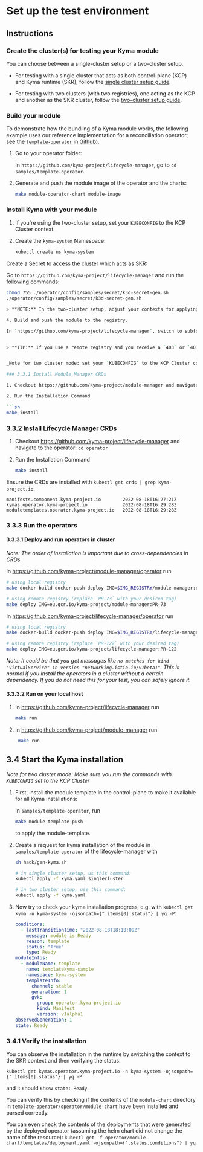 # Set up the test environment

## Instructions

### Create the cluster(s) for testing your Kyma module

You can choose between a single-cluster setup or a two-cluster setup.


- For testing with a single cluster that acts as both control-plane (KCP) and Kyma runtime (SKR), follow the [single cluster setup guide](creating-test-environment-singlecluster.md).


- For testing with two clusters (with two registries), one acting as the KCP and another as the SKR cluster, follow the [two-cluster setup guide](creating-test-environment-twocluster.md).

### Build your module

To demonstrate how the bundling of a Kyma module works, the following example uses our reference implementation for a reconciliation operator; see the [`template-operator` in Github](https://github.com/kyma-project/lifecycle-manager/tree/main/samples/template-operator)).

1. Go to your operator folder:

   In `https://github.com/kyma-project/lifecycle-manager`, go to `cd samples/template-operator`.

2. Generate and push the module image of the operator and the charts:


   ```sh
   make module-operator-chart module-image
   ```

### Install Kyma with your module

1. If you're using the two-cluster setup, set your `KUBECONFIG` to the KCP Cluster context.


2. Create the `kyma-system` Namespace:

   ```sh
   kubectl create ns kyma-system

Create a Secret to access the cluster which acts as SKR:

   Go to `https://github.com/kyma-project/lifecycle-manager` and run the following commands:

   ```sh
   chmod 755 ./operator/config/samples/secret/k3d-secret-gen.sh
   ./operator/config/samples/secret/k3d-secret-gen.sh

   > **NOTE:** In the two-cluster setup, adjust your contexts for applying the secret using KCP_CLUSTER_CTX and SKR_CLUSTER_CTX.

4. Build and push the module to the registry.

   In `https://github.com/kyma-project/lifecycle-manager`, switch to subfolder `samples/template-operator` and run `make module-build`.


   > **TIP:** If you use a remote registry and you receive a `403` or `401` error, maybe your credentials timed out. To fix this, recreate the `MODULE_CREDENTIALS` variable.


_Note for two cluster mode: set your `KUBECONFIG` to the KCP Cluster context_

### 3.3.1 Install Module Manager CRDs

1. Checkout https://github.com/kyma-project/module-manager and navigate to the operator: `cd operator`

2. Run the Installation Command

   ```sh
   make install
   ```

### 3.3.2 Install Lifecycle Manager CRDs

1. Checkout https://github.com/kyma-project/lifecycle-manager and navigate to the operator: `cd operator`

2. Run the Installation Command

   ```sh
   make install
   ```

Ensure the CRDs are installed with `kubectl get crds | grep kyma-project.io`:

```
manifests.component.kyma-project.io        2022-08-18T16:27:21Z
kymas.operator.kyma-project.io             2022-08-18T16:29:28Z
moduletemplates.operator.kyma-project.io   2022-08-18T16:29:28Z
```

### 3.3.3 Run the operators

#### 3.3.3.1 Deploy and run operators in cluster

_Note: The order of installation is important due to cross-dependencies in CRDs_

In https://github.com/kyma-project/module-manager/operator run

```sh
# using local registry
make docker-build docker-push deploy IMG=$IMG_REGISTRY/module-manager:dev

# using remote registry (replace `PR-73` with your desired tag)
make deploy IMG=eu.gcr.io/kyma-project/module-manager:PR-73
```

In https://github.com/kyma-project/lifecycle-manager/operator run

```sh
# using local registry
make docker-build docker-push deploy IMG=$IMG_REGISTRY/lifecycle-manager:dev

# using remote registry (replace `PR-122` with your desired tag)
make deploy IMG=eu.gcr.io/kyma-project/lifecycle-manager:PR-122
```

_Note: It could be that you get messages like `no matches for kind "VirtualService" in version "networking.istio.io/v1beta1"`. This is normal if you install the operators in a cluster without a certain dependency. If you do not need this for your test, you can safely ignore it._

#### 3.3.3.2 Run on your local host

1. In https://github.com/kyma-project/lifecycle-manager run

   ```sh
   make run
   ```

2. In https://github.com/kyma-project/module-manager run

   ```sh
    make run
   ```

## 3.4 Start the Kyma installation

_Note for two cluster mode: Make sure you run the commands with `KUBECONFIG` set to the KCP Cluster_

1. First, install the module template in the control-plane to make it available for all Kyma installations:

   In `samples/template-operator`, run

   ```sh
   make module-template-push
   ```

   to apply the module-template.

2. Create a request for kyma installation of the module in `samples/template-operator` of the lifecycle-manager with

   ```sh
   sh hack/gen-kyma.sh
   
   # in single cluster setup, us this command:
   kubectl apply -f kyma.yaml singlecluster
   
   # in two cluster setup, use this command:
   kubectl apply -f kyma.yaml
   ```

3. Now try to check your kyma installation progress, e.g. with `kubectl get kyma -n kyma-system -ojsonpath={".items[0].status"} | yq -P`:

   ```yaml
   conditions:
     - lastTransitionTime: "2022-08-18T18:10:09Z"
       message: module is Ready
       reason: template
       status: "True"
       type: Ready
   moduleInfos:
     - moduleName: template
       name: templatekyma-sample
       namespace: kyma-system
       templateInfo:
         channel: stable
         generation: 1
         gvk:
           group: operator.kyma-project.io
           kind: Manifest
           version: v1alpha1
   observedGeneration: 1
   state: Ready
   ```

### 3.4.1 Verify the installation

You can observe the installation in the runtime by switching the context to the SKR context and then verifying the status.

`kubectl get kymas.operator.kyma-project.io -n kyma-system -ojsonpath={".items[0].status"} | yq -P`

and it should show `state: Ready`.

You can verify this by checking if the contents of the `module-chart` directory in `template-operator/operator/module-chart` have been installed and parsed correctly.

You can even check the contents of the deployments that were generated by the deployed operator (assuming the helm chart did not change the name of the resource):
`kubectl get -f operator/module-chart/templates/deployment.yaml -ojsonpath={".status.conditions"} | yq`
